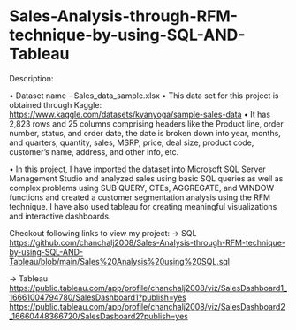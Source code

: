 # Sales-Analysis-through-RFM-technique-by-using-SQL-AND-Tableau

Description: 

•	Dataset name - Sales_data_sample.xlsx
•	This data set for this project is obtained through Kaggle: https://www.kaggle.com/datasets/kyanyoga/sample-sales-data
•	It has 2,823 rows and 25 columns comprising headers like the Product line, order number, status, and order date, the date is broken down into year, months, and quarters, quantity, sales, MSRP, price, deal size, product code, customer’s name, address, and other info, etc.

•	In this project, I have imported the dataset into Microsoft SQL Server Management Studio and analyzed sales using basic SQL queries as well as complex problems using SUB QUERY, CTEs, AGGREGATE, and WINDOW functions and created a customer segmentation analysis using the RFM technique. I have also used tableau for creating meaningful visualizations and interactive dashboards. 

Checkout following links to view my project:
-> SQL 
https://github.com/chanchalj2008/Sales-Analysis-through-RFM-technique-by-using-SQL-AND-Tableau/blob/main/Sales%20Analysis%20using%20SQL.sql

-> Tableau
https://public.tableau.com/app/profile/chanchalj2008/viz/SalesDashboard1_16661004794780/SalesDashboard1?publish=yes
https://public.tableau.com/app/profile/chanchalj2008/viz/SalesDashboard2_16660448366720/SalesDasboard2?publish=yes
